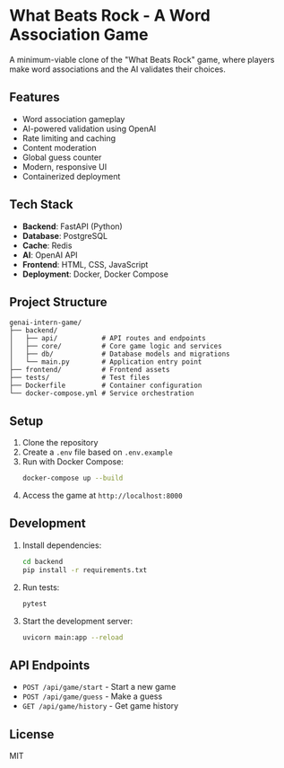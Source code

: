# What Beats Rock - A Word Association Game

A minimum-viable clone of the "What Beats Rock" game, where players make word associations and the AI validates their choices.

## Features

- Word association gameplay
- AI-powered validation using OpenAI
- Rate limiting and caching
- Content moderation
- Global guess counter
- Modern, responsive UI
- Containerized deployment

## Tech Stack

- **Backend**: FastAPI (Python)
- **Database**: PostgreSQL
- **Cache**: Redis
- **AI**: OpenAI API
- **Frontend**: HTML, CSS, JavaScript
- **Deployment**: Docker, Docker Compose

## Project Structure

```
genai-intern-game/
├── backend/
│   ├── api/           # API routes and endpoints
│   ├── core/          # Core game logic and services
│   ├── db/            # Database models and migrations
│   └── main.py        # Application entry point
├── frontend/          # Frontend assets
├── tests/             # Test files
├── Dockerfile         # Container configuration
└── docker-compose.yml # Service orchestration
```

## Setup

1. Clone the repository
2. Create a `.env` file based on `.env.example`
3. Run with Docker Compose:
   ```bash
   docker-compose up --build
   ```
4. Access the game at `http://localhost:8000`

## Development

1. Install dependencies:
   ```bash
   cd backend
   pip install -r requirements.txt
   ```

2. Run tests:
   ```bash
   pytest
   ```

3. Start the development server:
   ```bash
   uvicorn main:app --reload
   ```

## API Endpoints

- `POST /api/game/start` - Start a new game
- `POST /api/game/guess` - Make a guess
- `GET /api/game/history` - Get game history

## License

MIT 